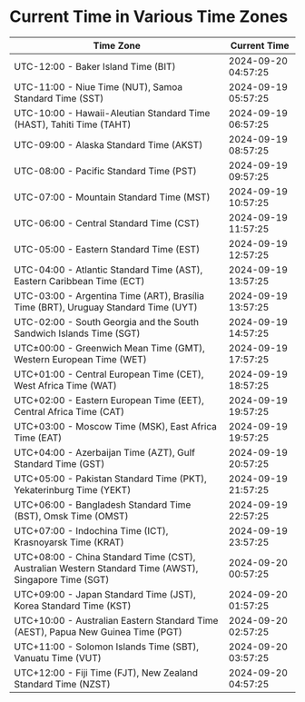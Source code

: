 # Current Time in Various Time Zones

| Time Zone | Current Time |
|-----------|--------------|
| UTC-12:00 - Baker Island Time (BIT) | 2024-09-20 04:57:25 |
| UTC-11:00 - Niue Time (NUT), Samoa Standard Time (SST) | 2024-09-19 05:57:25 |
| UTC-10:00 - Hawaii-Aleutian Standard Time (HAST), Tahiti Time (TAHT) | 2024-09-19 06:57:25 |
| UTC-09:00 - Alaska Standard Time (AKST) | 2024-09-19 08:57:25 |
| UTC-08:00 - Pacific Standard Time (PST) | 2024-09-19 09:57:25 |
| UTC-07:00 - Mountain Standard Time (MST) | 2024-09-19 10:57:25 |
| UTC-06:00 - Central Standard Time (CST) | 2024-09-19 11:57:25 |
| UTC-05:00 - Eastern Standard Time (EST) | 2024-09-19 12:57:25 |
| UTC-04:00 - Atlantic Standard Time (AST), Eastern Caribbean Time (ECT) | 2024-09-19 13:57:25 |
| UTC-03:00 - Argentina Time (ART), Brasília Time (BRT), Uruguay Standard Time (UYT) | 2024-09-19 13:57:25 |
| UTC-02:00 - South Georgia and the South Sandwich Islands Time (SGT) | 2024-09-19 14:57:25 |
| UTC±00:00 - Greenwich Mean Time (GMT), Western European Time (WET) | 2024-09-19 17:57:25 |
| UTC+01:00 - Central European Time (CET), West Africa Time (WAT) | 2024-09-19 18:57:25 |
| UTC+02:00 - Eastern European Time (EET), Central Africa Time (CAT) | 2024-09-19 19:57:25 |
| UTC+03:00 - Moscow Time (MSK), East Africa Time (EAT) | 2024-09-19 19:57:25 |
| UTC+04:00 - Azerbaijan Time (AZT), Gulf Standard Time (GST) | 2024-09-19 20:57:25 |
| UTC+05:00 - Pakistan Standard Time (PKT), Yekaterinburg Time (YEKT) | 2024-09-19 21:57:25 |
| UTC+06:00 - Bangladesh Standard Time (BST), Omsk Time (OMST) | 2024-09-19 22:57:25 |
| UTC+07:00 - Indochina Time (ICT), Krasnoyarsk Time (KRAT) | 2024-09-19 23:57:25 |
| UTC+08:00 - China Standard Time (CST), Australian Western Standard Time (AWST), Singapore Time (SGT) | 2024-09-20 00:57:25 |
| UTC+09:00 - Japan Standard Time (JST), Korea Standard Time (KST) | 2024-09-20 01:57:25 |
| UTC+10:00 - Australian Eastern Standard Time (AEST), Papua New Guinea Time (PGT) | 2024-09-20 02:57:25 |
| UTC+11:00 - Solomon Islands Time (SBT), Vanuatu Time (VUT) | 2024-09-20 03:57:25 |
| UTC+12:00 - Fiji Time (FJT), New Zealand Standard Time (NZST) | 2024-09-20 04:57:25 |
